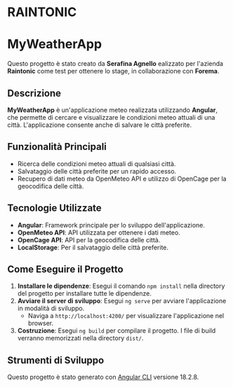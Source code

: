 # RAINTONIC

# MyWeatherApp

Questo progetto è stato creato da **Serafina Agnello** ealizzato per l'azienda **Raintonic** come test per ottenere lo stage, in collaborazione con **Forema**.

## Descrizione

**MyWeatherApp** è un'applicazione meteo realizzata utilizzando **Angular**, che permette di cercare e visualizzare le condizioni meteo attuali di una città. L'applicazione consente anche di salvare le città preferite.

## Funzionalità Principali

- Ricerca delle condizioni meteo attuali di qualsiasi città.
- Salvataggio delle città preferite per un rapido accesso.
- Recupero di dati meteo da OpenMeteo API e utilizzo di OpenCage per la geocodifica delle città.

## Tecnologie Utilizzate

- **Angular**: Framework principale per lo sviluppo dell'applicazione.
- **OpenMeteo API**: API utilizzata per ottenere i dati meteo.
- **OpenCage API**: API per la geocodifica delle città.
- **LocalStorage**: Per il salvataggio delle città preferite.

## Come Eseguire il Progetto

1. **Installare le dipendenze**: Esegui il comando `npm install` nella directory del progetto per installare tutte le dipendenze.
2. **Avviare il server di sviluppo**: Esegui `ng serve` per avviare l'applicazione in modalità di sviluppo.
   - Naviga a `http://localhost:4200/` per visualizzare l'applicazione nel browser.
3. **Costruzione**: Esegui `ng build` per compilare il progetto. I file di build verranno memorizzati nella directory `dist/`.

## Strumenti di Sviluppo

Questo progetto è stato generato con [Angular CLI](https://github.com/angular/angular-cli) versione 18.2.8.
